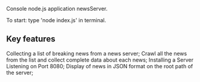 Console node.js application newsServer.

To start: type 'node index.js' in terminal.

## Key features
Collecting a list of breaking news from a news server;
Crawl all the news from the list and collect complete data about each news;
Installing a Server Listening on Port 8080;
Display of news in JSON format on the root path of the server;